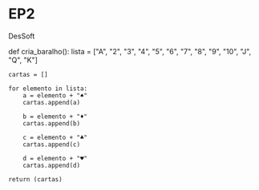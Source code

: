 # EP2
DesSoft

def cria_baralho():
    lista = ["A", "2", "3", "4", "5", "6", "7", "8", "9", "10", "J", "Q", "K"]

    cartas = []

    for elemento in lista:
        a = elemento + "♠"
        cartas.append(a)

        b = elemento + "♦"
        cartas.append(b)

        c = elemento + "♣"
        cartas.append(c)

        d = elemento + "♥"
        cartas.append(d)

    return (cartas)
